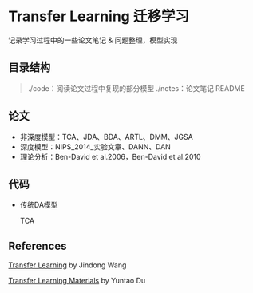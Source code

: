 # Transfer Learning 迁移学习

记录学习过程中的一些论文笔记 & 问题整理，模型实现

## 目录结构

> ./code：阅读论文过程中复现的部分模型
> ./notes：论文笔记
> README

## 论文

+ 非深度模型：TCA、JDA、BDA、ARTL、DMM、JGSA
+ 深度模型：NIPS_2014_实验文章、DANN、DAN
+ 理论分析：Ben-David et al.2006，Ben-David et al.2010
## 代码

+ 传统DA模型

  TCA

## References

[Transfer Learning](https://github.com/jindongwang/transferlearning) by Jindong Wang

[Transfer Learning Materials](https://github.com/dududuAA/Transfer-learning-materials) by Yuntao Du

